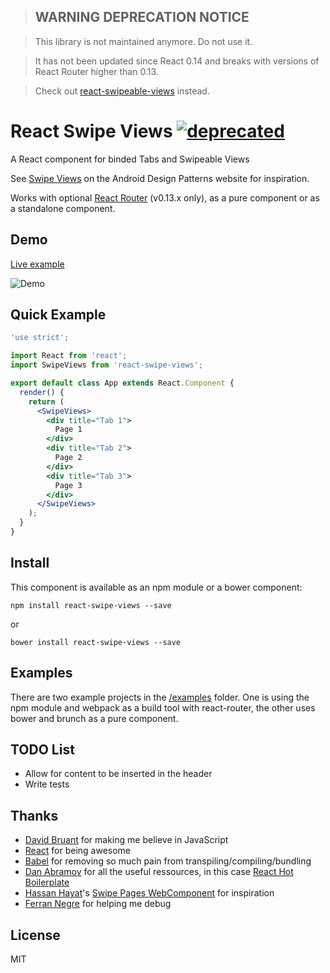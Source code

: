 >## WARNING DEPRECATION NOTICE

>This library is not maintained anymore. Do not use it.

>It has not been updated since React 0.14 and breaks with versions of React Router higher than 0.13.

>Check out [react-swipeable-views](https://github.com/oliviertassinari/react-swipeable-views) instead.

# React Swipe Views [![deprecated](https://img.shields.io/badge/status-deprecated-red.svg)](http://shields.io/)

A React component for binded Tabs and Swipeable Views

See [Swipe Views](http://developer.android.com/design/patterns/swipe-views.html) on the Android Design Patterns website for inspiration.

Works with optional [React Router](https://github.com/rackt/react-router) (v0.13.x only), as a pure component or as a standalone component.

## Demo

[Live example](http://damusnet.github.io/react-swipe-views/)

![Demo](docs/demo.gif)

## Quick Example

```jsx
'use strict';

import React from 'react';
import SwipeViews from 'react-swipe-views';

export default class App extends React.Component {
  render() {
    return (
      <SwipeViews>
        <div title="Tab 1">
          Page 1
        </div>
        <div title="Tab 2">
          Page 2
        </div>
        <div title="Tab 3">
          Page 3
        </div>
      </SwipeViews>
    );
  }
}
```

## Install

This component is available as an npm module or a bower component:

```
npm install react-swipe-views --save
```

or

```
bower install react-swipe-views --save
```

## Examples

There are two example projects in the [/examples](examples) folder. One is using the npm module and webpack as a build tool with react-router, the other uses bower and brunch as a pure component.

## TODO List

- Allow for content to be inserted in the header
- Write tests

## Thanks

- [David Bruant](https://twitter.com/davidbruant) for making me believe in JavaScript
- [React](http://facebook.github.io/react/) for being awesome
- [Babel](http://babeljs.io/) for removing so much pain from transpiling/compiling/bundling
- [Dan Abramov](https://github.com/gaearon) for all the useful ressources, in this case [React Hot Boilerplate](https://github.com/gaearon/react-hot-boilerplate)
- [Hassan Hayat](https://github.com/TheSeamau5)'s [Swipe Pages WebComponent](https://github.com/TheSeamau5/swipe-pages) for inspiration
- [Ferran Negre](https://github.com/ferrannp) for helping me debug

## License

MIT